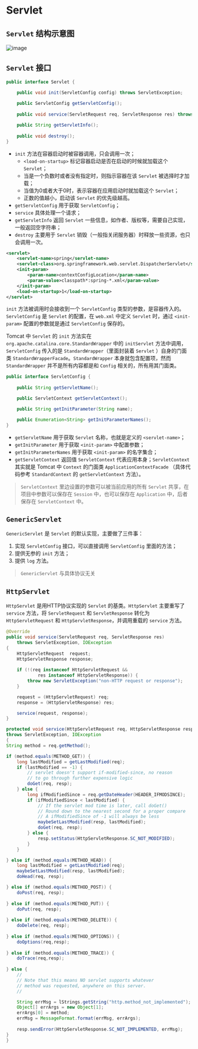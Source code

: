 # Servlet

## `Servlet` 结构示意图

![image](../resources/htttp_servlet.svg)

## `Servlet` 接口

```java
public interface Servlet {

    public void init(ServletConfig config) throws ServletException;
    
    public ServletConfig getServletConfig();
    
    public void service(ServletRequest req, ServletResponse res) throws ServletException, IOException;

    public String getServletInfo();
    
    public void destroy();
}
```

* `init` 方法在容器启动时被容器调用，只会调用一次；
    * `<load-on-startup>` 标记容器启动是否在启动的时候就加载这个 `Servlet`；
    * 当是一个负数时或者没有指定时，则指示容器在该 `Servlet` 被选择时才加载；
    * 当值为0或者大于0时，表示容器在应用启动时就加载这个 `Servlet`；
    * 正数的值越小，启动该 `Servlet` 的优先级越高。
* `getServletConfig` 用于获取 `ServletConfig`；
* `service` 具体处理一个请求；
* `getServletInfo` 返回 `Servlet` 一些信息，如作者、版权等，需要自己实现，一般返回空字符串；
* `destroy` 主要用于 `Servlet` 销毁（一般指关闭服务器）时释放一些资源，也只会调用一次。

```xml
<servlet>
    <servlet-name>spring</servlet-name>
    <servlet-class>org.springframework.web.servlet.DispatcherServlet</servlet-class>
    <init-param>
        <param-name>contextConfigLocation</param-name>
        <param-value>classpath*:spring-*.xml</param-value>
    </init-param>
    <load-on-startup>1</load-on-startup>
</servlet>
```

`init` 方法被调用时会接收到一个 `ServletConfig` 类型的参数，是容器传入的。`ServletConfig` 是 `Servlet` 的配置，在 `web.xml` 中定义 `Servlet` 时，通过 `<init-param>` 配置的参数就是通过 `ServletConfig` 保存的。

Tomcat 中 `Servlet` 的 `init` 方法实在 `org.apache.catalina.core.StandardWrapper` 中的 `initServlet` 方法中调用， `ServletConfig` 传入的是 `StandardWrapper`（里面封装着 `Servlet` ）自身的门面类 `StandardWrapperFacade`。`StandardWrapper` 本身就包含配置项，然而 `StandardWrapper` 并不是所有内容都是和 `Config` 相关的，所有用其门面类。

```java
public interface ServletConfig {
    
    public String getServletName();

    public ServletContext getServletContext();

    public String getInitParameter(String name);

    public Enumeration<String> getInitParameterNames();
}
```

* `getServletName` 用于获取 `Servlet` 名称，也就是定义的 `<servlet-name>`；
* `getInitParameter` 用于获取 `<init-param>` 中配置参数；
* `getInitParameterNames` 用于获取 `<init-param>` 的名字集合；
* `getServletContext` 返回值 `ServletContext` 代表应用本身；`ServletContext` 其实就是 Tomcat 中 `Context` 的门面类 `ApplicationContextFacade` （具体代码参考 `StandardContext` 的 `getServletContext` 方法）。

> `ServletContext` 里边设置的参数可以被当前应用的所有 `Servlet` 共享，在项目中参数可以保存在 `Session` 中，也可以保存在 `Application` 中，后者保存在 `ServletContext` 中。

## `GenericServlet`

`GenericServlet` 是 `Servlet` 的默认实现，主要做了三件事：
1. 实现 `ServletConfig` 接口，可以直接调用 `ServletConfig` 里面的方法；
2. 提供无参的 `init` 方法；
3. 提供 `log` 方法。

> `GenericServlet` 与具体协议无关

## `HttpServlet`

`HttpServlet` 是用HTTP协议实现的 `Servlet` 的基类。`HttpServlet` 主要重写了 `service` 方法，将 `ServletRequest` 和 `ServletResponse` 转化为 `HttpServletRequest` 和 `HttpServletResponse`，并调用重载的 `service` 方法。

```java
@Override
public void service(ServletRequest req, ServletResponse res)
    throws ServletException, IOException
{
    HttpServletRequest  request;
    HttpServletResponse response;
    
    if (!(req instanceof HttpServletRequest &&
            res instanceof HttpServletResponse)) {
        throw new ServletException("non-HTTP request or response");
    }

    request = (HttpServletRequest) req;
    response = (HttpServletResponse) res;

    service(request, response);
}
```

```java
protected void service(HttpServletRequest req, HttpServletResponse resp)
throws ServletException, IOException
{
String method = req.getMethod();

if (method.equals(METHOD_GET)) {
    long lastModified = getLastModified(req);
    if (lastModified == -1) {
        // servlet doesn't support if-modified-since, no reason
        // to go through further expensive logic
        doGet(req, resp);
    } else {
        long ifModifiedSince = req.getDateHeader(HEADER_IFMODSINCE);
        if (ifModifiedSince < lastModified) {
            // If the servlet mod time is later, call doGet()
            // Round down to the nearest second for a proper compare
            // A ifModifiedSince of -1 will always be less
            maybeSetLastModified(resp, lastModified);
            doGet(req, resp);
        } else {
            resp.setStatus(HttpServletResponse.SC_NOT_MODIFIED);
        }
    }

} else if (method.equals(METHOD_HEAD)) {
    long lastModified = getLastModified(req);
    maybeSetLastModified(resp, lastModified);
    doHead(req, resp);

} else if (method.equals(METHOD_POST)) {
    doPost(req, resp);
    
} else if (method.equals(METHOD_PUT)) {
    doPut(req, resp);
    
} else if (method.equals(METHOD_DELETE)) {
    doDelete(req, resp);
    
} else if (method.equals(METHOD_OPTIONS)) {
    doOptions(req,resp);
    
} else if (method.equals(METHOD_TRACE)) {
    doTrace(req,resp);
    
} else {
    //
    // Note that this means NO servlet supports whatever
    // method was requested, anywhere on this server.
    //

    String errMsg = lStrings.getString("http.method_not_implemented");
    Object[] errArgs = new Object[1];
    errArgs[0] = method;
    errMsg = MessageFormat.format(errMsg, errArgs);
    
    resp.sendError(HttpServletResponse.SC_NOT_IMPLEMENTED, errMsg);
}
}
```




